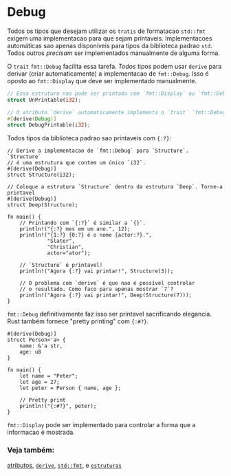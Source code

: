 # Debug

Todos os tipos que desejam utilizar os `tratis` de formatacao `std::fmt`
exigem uma implementacao para que sejam printaveis. Implementacoes automáticas
sao apenas disponíveis para tipos da biblioteca padrao `std`. Todos outros
*precisam* ser implementados manualmente de alguma forma.

O `trait` `fmt::Debug` facilita essa tarefa. *Todos* tipos podem usar
`derive` para derivar (criar automaticamente) a implementacao de `fmt::Debug`.
Isso é oposto ao `fmt::Display` que deve ser implementado manualmente.

```rust
// Essa estrutura nao pode ser printada com `fmt::Display` ou `fmt::Debug`
struct UnPrintable(i32);

// O atributo `derive` automaticamente implementa o `trait` `fmt::Debug`.
#[derive(Debug)]
struct DebugPrintable(i32);
```

Todos tipos da biblioteca padrao sao printaveis com `{:?}`:

```rust,editable
// Derive a implementacao de `fmt::Debug` para `Structure`. `Structure`
// é uma estrutura que contem um único `i32`.
#[derive(Debug)]
struct Structure(i32);

// Coloque a estrutura `Structure` dentro da estrutura `Deep`. Torne-a printavel
#[derive(Debug)]
struct Deep(Structure);

fn main() {
    // Printando com `{:?}` é similar a `{}`.
    println!("{:?} mes em um ano.", 12);
    println!("{1:?} {0:?} é o nome {actor:?}.",
             "Slater",
             "Christian",
             actor="ator");

    // `Structure` é printavel!
    println!("Agora {:?} vai printar!", Structure(3));
    
    // O problema com `derive` é que nao é possível controlar
    // o resultado. Como faco para apenas mostrar `7`?
    println!("Agora {:?} vai printar!", Deep(Structure(7)));
}
```

`fmt::Debug` definitivamente faz isso ser printavel sacrificando elegancia.
Rust também fornece "pretty printing" com `{:#?}`.

```rust,editable
#[derive(Debug)]
struct Person<'a> {
    name: &'a str,
    age: u8
}

fn main() {
    let name = "Peter";
    let age = 27;
    let peter = Person { name, age };

    // Pretty print
    println!("{:#?}", peter);
}
```

`fmt::Display` pode ser implementado para controlar a forma que a informacao é mostrada.

### Veja também:

[atributos][attributes], [`derive`][derive], [`std::fmt`][fmt],
e [`estruturas`][structs]

[attributes]: https://doc.rust-lang.org/reference/attributes.html
[derive]: ../../trait/derive.md
[fmt]: https://doc.rust-lang.org/std/fmt/
[structs]: ../../custom_types/structs.md

